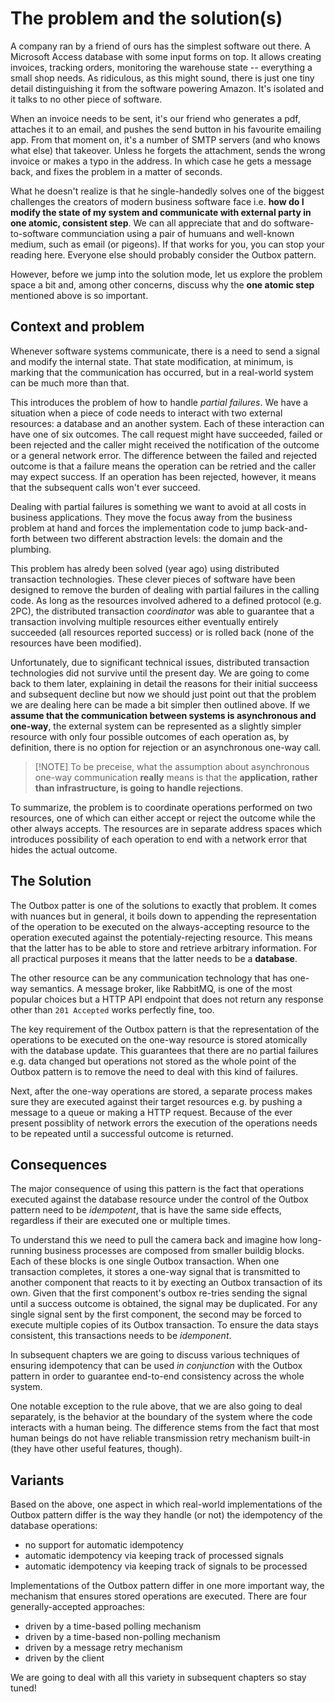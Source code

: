 # The problem and the solution(s)


A company ran by a friend of ours has the simplest software out there. A Microsoft Access database with some input forms on top. It allows creating invoices, tracking orders, monitoring the warehouse state -- everything a small shop needs. As ridiculous, as this might sound, there is just one tiny detail distinguishing it from the software powering Amazon. It's isolated and it talks to no other piece of software. 

When an invoice needs to be sent, it's our friend who generates a pdf, attaches it to an email, and pushes the send button in his favourite emailing app. From that moment on, it's a number of SMTP servers (and who knows what else) that takeover. Unless he forgets the attachment, sends the wrong invoice or makes a typo in the address. In which case he gets a message back, and fixes the problem in a matter of seconds. 

What he doesn't realize is that he single-handedly solves one of the biggest challenges the creators of modern business software face i.e. **how do I modify the state of my system and communicate with external party in one atomic, consistent step**. We can all appreciate that and do software-to-software communciation using a pair of humuans and well-known medium, such as email (or pigeons). If that works for you, you can stop your reading here. Everyone else should probably consider the Outbox pattern. 

However, before we jump into the solution mode, let us explore the problem space a bit and, among other concerns, discuss why the **one atomic step** mentioned above is so important.

## Context and problem

Whenever software systems communicate, there is a need to send a signal and modify the internal state. That state modification, at minimum, is marking that the communication has occurred, but in a real-world system can be much more than that.

This introduces the problem of how to handle _partial failures_. We have a situation when a piece of code needs to interact with two external resources: a database and an another system. Each of these interaction can have one of six outcomes. The call request might have succeeded, failed or been rejected and the caller might received the notification of the outcome or a general network error. The difference between the failed and rejected outcome is that a failure means the operation can be retried and the caller may expect success. If an operation has been rejected, however, it means that the subsequent calls won't ever succeed.

Dealing with partial failures is something we want to avoid at all costs in business applications. They move the focus away from the business problem at hand and forces the implementation code to jump back-and-forth between two different abstraction levels: the domain and the plumbing.

This problem has alredy been solved (year ago) using distributed transaction technologies. These clever pieces of software have been designed to remove the burden of dealing with partial failures in the calling code. As long as the resources involved adhered to a defined protocol (e.g. 2PC), the distributed transaction _coordinator_ was able to guarantee that a transaction involving multiple resources either eventually entirely succeeded (all resources reported success) or is rolled back (none of the resources have been modified).

Unfortunately, due to significant technical issues, distributed transaction technologies did not survive until the present day. We are going to come back to them later, explaining in detail the reasons for their initial succeess and subsequent decline but now we should just point out that the problem we are dealing here can be made a bit simpler then outlined above. If we **assume that the communication between systems is asynchronous and one-way**, the external system can be represented as a slightly simpler resource with only four possible outcomes of each operation as, by definition, there is no option for rejection or an asynchronous one-way call.

> [!NOTE] To be preceise, what the assumption about asynchronous one-way communication __really__ means is that the **application, rather than infrastructure, is going to handle rejections**.

To summarize, the problem is to coordinate operations performed on two resources, one of which can either accept or reject the outcome while the other always accepts. The resources are in separate address spaces which introduces possibility of each operation to end with a network error that hides the actual outcome.

## The Solution

The Outbox patter is one of the solutions to exactly that problem. It comes with nuances but in general, it boils down to appending the representation of the operation to be executed on the always-accepting resource to the operation executed against the potentialy-rejecting resource. This means that the latter has to be able to store and retrieve arbitrary information. For all practical purposes it means that the latter needs to be a **database**.

The other resource can be any communication technology that has one-way semantics. A message broker, like RabbitMQ, is one of the most popular choices but a HTTP API endpoint that does not return any response other than `201 Accepted` works perfectly fine, too.

The key requirement of the Outbox pattern is that the representation of the operations to be executed on the one-way resource is stored atomically with the database update. This guarantees that there are no partial failures e.g. data changed but operations not stored as the whole point of the Outbox pattern is to remove the need to deal with this kind of failures.

Next, after the one-way operations are stored, a separate process makes sure they are executed against their target resources e.g. by pushing a message to a queue or making a HTTP request. Because of the ever present possiblity of network errors the execution of the operations needs to be repeated until a successful outcome is returned.

## Consequences

The major consequence of using this pattern is the fact that operations executed against the database resource under the control of the Outbox pattern need to be *idempotent*, that is have the same side effects, regardless if their are executed one or multiple times.

To understand this we need to pull the camera back and imagine how long-running business processes are composed from smaller buildig blocks. Each of these blocks is one single Outbox transaction. When one transaction completes, it stores a one-way signal that is transmitted to another component that reacts to it by execting an Outbox transaction of its own. Given that the first component's outbox re-tries sending the signal until a success outcome is obtained, the signal may be duplicated. For any single signal sent by the first component, the second may be forced to execute multiple copies of its Outbox transaction. To ensure the data stays consistent, this transactions needs to be *idemponent*.

In subsequent chapters we are going to discuss various techniques of ensuring idempotency that can be used *in conjunction* with the Outbox pattern in order to guarantee end-to-end consistency across the whole system.

One notable exception to the rule above, that we are also going to deal separately, is the behavior at the boundary of the system where the code interacts with a human being. The difference stems from the fact that most human beings do not have reliable transmission retry mechanism built-in (they have other useful features, though).

## Variants

Based on the above, one aspect in which real-world implementations of the Outbox pattern differ is the way they handle (or not) the idempotency of the database operations:
 - no support for automatic idempotency
 - automatic idempotency via keeping track of processed signals
 - automatic idempotency via keeping track of signals to be processed

Implementations of the Outbox pattern differ in one more important way, the mechanism that ensures stored operations are executed. There are four generally-accepted approaches:
 - driven by a time-based polling mechanism
 - driven by a time-based non-polling mechanism 
 - driven by a message retry mechanism
 - driven by the client

We are going to deal with all this variety in subsequent chapters so stay tuned!


